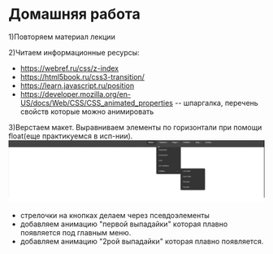 ﻿# Домашняя работа


1)Повторяем материал лекции

2)Читаем информационные ресурсы:
 * https://webref.ru/css/z-index
 * https://html5book.ru/css3-transition/ 
 * https://learn.javascript.ru/position
 * https://developer.mozilla.org/en-US/docs/Web/CSS/CSS_animated_properties -- шпаргалка, перечень свойств которые можно анимировать

3)Верстаем макет. Выравниваем элементы по горизонтали при помощи float(еще практикуемся в исп-нии).
![Alt Text](menu.png)
  * стрелочки на кнопках делаем через псевдоэлементы
  * добавляем анимацию "первой выпадайки" которая плавно появляется под главным меню.
  * добавляем анимацию "2рой выпадайки" которая плавно появляется.
